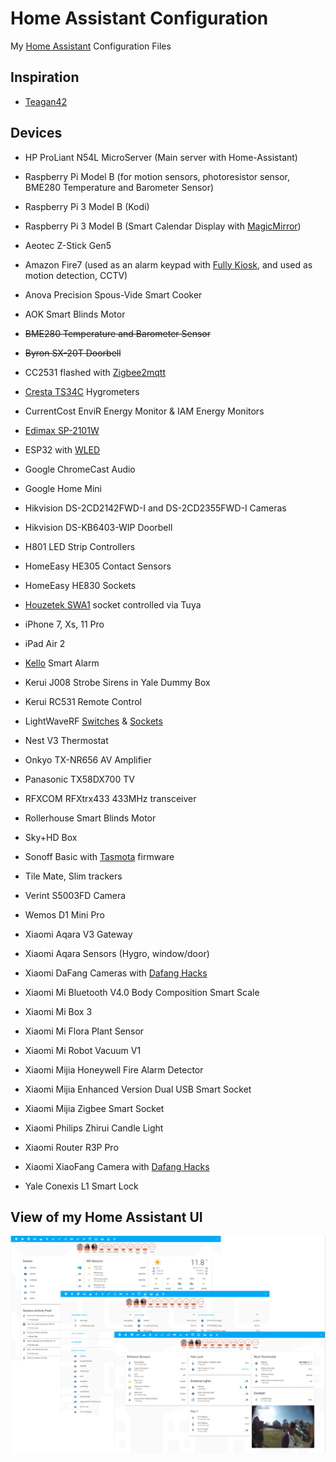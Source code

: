# Home Assistant Configuration

My [Home Assistant](https://home-assistant.io/) Configuration Files

## Inspiration

- [Teagan42](https://github.com/Teagan42/HomeAssistantConfig)

## Devices

- HP ProLiant N54L MicroServer (Main server with Home-Assistant)
- Raspberry Pi Model B (for motion sensors, photoresistor sensor, BME280 Temperature and Barometer Sensor)
- Raspberry Pi 3 Model B (Kodi)
- Raspberry Pi 3 Model B (Smart Calendar Display with [MagicMirror](https://github.com/MichMich/MagicMirror))

- Aeotec Z-Stick Gen5
- Amazon Fire7 (used as an alarm keypad with [Fully Kiosk](https://fully-kiosk.com), and used as motion detection, CCTV)
- Anova Precision Spous-Vide Smart Cooker
- AOK Smart Blinds Motor
- ~~BME280 Temperature and Barometer Sensor~~
- ~~Byron SX-20T Doorbell~~
- CC2531 flashed with [Zigbee2mqtt](https://www.zigbee2mqtt.io/)
- [Cresta TS34C](https://www.conrad-electronic.co.uk/ce/en/product/672148/5-Channel-TS34C-Wireless-Thermo-Hygro-Sensor) Hygrometers
- CurrentCost EnviR Energy Monitor & IAM Energy Monitors
- [Edimax SP-2101W](https://www.amazon.co.uk/Edimax-Switch-Intelligent-Energy-Management/dp/B00T647F2C/)
- ESP32 with [WLED](https://github.com/Aircoookie/WLED)
- Google ChromeCast Audio
- Google Home Mini
- Hikvision DS-2CD2142FWD-I and DS-2CD2355FWD-I Cameras
- Hikvision DS-KB6403-WIP Doorbell
- H801 LED Strip Controllers
- HomeEasy HE305 Contact Sensors
- HomeEasy HE830 Sockets
- [Houzetek SWA1](https://www.houzetek.com/product-wifi-smart-plug-uk) socket controlled via Tuya
- iPhone 7, Xs, 11 Pro
- iPad Air 2
- [Kello](https://www.getkello.com/) Smart Alarm
- Kerui J008 Strobe Sirens in Yale Dummy Box
- Kerui RC531 Remote Control
- LightWaveRF [Switches](https://lightwaverf.com/products/smart-dimmer-2-gang?variant=16341551480921) & [Sockets](https://lightwaverf.com/products/basic-remote-on-off-socket-kit)
- Nest V3 Thermostat
- Onkyo TX-NR656 AV Amplifier
- Panasonic TX58DX700 TV
- RFXCOM RFXtrx433 433MHz transceiver
- Rollerhouse Smart Blinds Motor
- Sky+HD Box
- Sonoff Basic with [Tasmota](https://github.com/arendst/Sonoff-Tasmota) firmware
- Tile Mate, Slim trackers
- Verint S5003FD Camera
- Wemos D1 Mini Pro
- Xiaomi Aqara V3 Gateway
- Xiaomi Aqara Sensors (Hygro, window/door)
- Xiaomi DaFang Cameras with [Dafang Hacks](https://github.com/EliasKotlyar/Xiaomi-Dafang-Hacks)
- Xiaomi Mi Bluetooth V4.0 Body Composition Smart Scale
- Xiaomi Mi Box 3
- Xiaomi Mi Flora Plant Sensor
- Xiaomi Mi Robot Vacuum V1
- Xiaomi Mijia Honeywell Fire Alarm Detector
- Xiaomi Mijia Enhanced Version Dual USB Smart Socket
- Xiaomi Mijia Zigbee Smart Socket
- Xiaomi Philips Zhirui Candle Light
- Xiaomi Router R3P Pro
- Xiaomi XiaoFang Camera with [Dafang Hacks](https://github.com/EliasKotlyar/Xiaomi-Dafang-Hacks)
- Yale Conexis L1 Smart Lock

## View of my Home Assistant UI
![My Home Assistant](./HA_UI_Example.png)